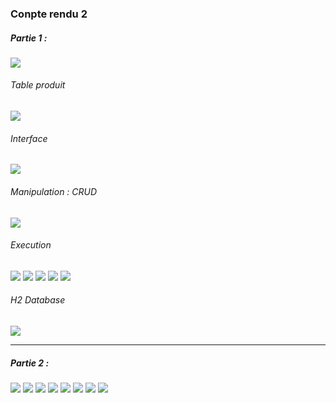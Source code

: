 <h3>Conpte rendu 2</h3>
<h5>Partie 1 :</h5>

<img src="img/cap0.png">

<h6>Table produit </h6>
<img src="img/cap1.png">


<h6>Interface </h6>
<img src="img/cap2.png">

<h6>Manipulation : CRUD </h6>
<img src="img/cap3.png">

<h6>Execution </h6>
<img src="img/exec.png">

<img src="img/cap4Maj.png">
<img src="img/maj.png">

<img src="img/cap5Supp.png">
<img src="img/supp.png">

<h6>H2 Database </h6>
<img src="img/h2.png">


<hr>
<h5>Partie 2 :</h5>
<img src="img/h2p2.png">

<img src="img/P20.png">
<img src="img/P201.png">

<img src="img/P24.png">
<img src="img/p21.png">
<img src="img/p22.png">

<img src="img/P25.png">
<img src="img/p23.png">